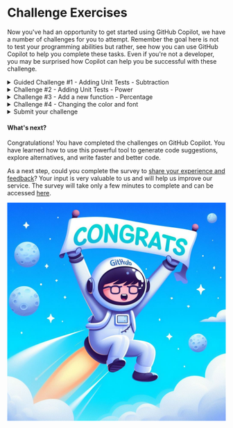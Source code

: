 # Challenge Exercises

Now you've had an opportunity to get started using GitHub Copilot, we have a number of challenges for you to attempt. Remember the goal here is not to test your programming abilities but rather, see how you can use GitHub Copilot to help you complete these tasks. Even if you're not a developer, you may be surprised how Copilot can help you be successful with these challenge.


<details>
<summary>Guided Challenge #1 - Adding Unit Tests - Subtraction</summary>

### Adding Unit Tests

1. Press ```CTRL + ` ``` to open the terminal window in VS Code if it is not already open.

2. Enter ```npm test``` in the terminal window and press **ENTER** to execute the existing unit tests for the Calculator application.

3. Scroll up in the terminal window to see what tests have been executed. You should see tests for Arithmetic validation, Addition, Multiplication and Division. There are no tests for the subtraction function!

4. Open the ```/test/api.test.js``` file.

5. Scroll down to the line with the comment ```TODO: Challenge #1``` (Around line 96)

6. On the line following the comment, add a new comment to provide context to GitHub Copilot on what you want assistance to do. Try adding this comment ```// add tests for subtraction``` and press ```ENTER``` to generate a suggestion.

7. Accept the suggested line if it looks right by pressing ```TAB``` then ```ENTER```.

8. Continue accepting suggestions line by line to see how many unit tests you can have Copilot assist you in writing.

9. Once you're happy with a few unit tests, save the file and return to the terminal window. Enter ```npm test``` and press **ENTER** to execute the unit tests again.

10. Let's try Copilot chat to generate the test cases. Open ```api/controller.js``` file. Open Copilot Chat and type ```/tests``` and press **ENTER**.

    >**TIP:** You can use Copilot to generate test cases for your code. Selecting a section of the code or all lines in the file will help with the coverage of suggestions. 

</details>

<details>
<summary>Challenge #2 - Adding Unit Tests - Power</summary>

### Adding Unit Tests for the power function

1. See if you can now add additional unit tests for the power function you created in the core exercise.

</details>

<details>
<summary>Challenge #3 - Add a new function - Percentage</summary>

### Add a new Percentage function

1. See if you can now add a new **Percentage** function to the calculator using GitHub Copilot to assist you. The previous exercises will help you locate where you want to add code.
 
    >**Example:** 10 % 100 = 10, 5 % 20 = 1, 20 % 500 = 100.

2. Once your function is working, proceed with the next challenge.

</details>

<details>
<summary>Challenge #4 - Changing the color and font</summary>

### Changing the background color and font of the calculator

1. See if you can change the background color and the font of the calculator to match your corporate branding using GitHub Copilot to assist you. 

</details>


<details>
<summary>Submit your challenge</summary>

### Complete the below steps to qualify for the challenge

1. Ensure that you have completed all the above challenges 1 to 4.

2. Save your code, Commit and push your code to your branch.

3. Complete the survey to [share your experience and feedback](https://forms.office.com/r/gtVjawD9BM)? Your input is very valuable to us and will help us improve our service. The survey will take only a few minutes to complete and can be accessed [here](https://forms.office.com/r/gtVjawD9BM). 

4. Once you have completed all of the above steps, drop a note in **Microsoft Teams Chat** to notify us. Mention the branch name in your note.

   >**Example Note:** Challenges completed, commit branch: **YOUR BRANCH NAME**.

</details>

#### What's next?

Congratulations! You have completed the challenges on GitHub Copilot. You have learned how to use this powerful tool to generate code suggestions, explore alternatives, and write faster and better code.

As a next step, could you complete the survey to [share your experience and feedback](https://forms.office.com/r/gtVjawD9BM)? Your input is very valuable to us and will help us improve our service. The survey will take only a few minutes to complete and can be accessed [here](https://forms.office.com/r/gtVjawD9BM).

<img width="600" alt="Congrats image" src="../assets/congrats.jpg">
